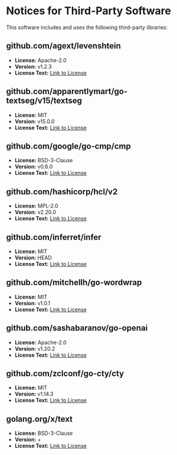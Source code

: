# Notices for Third-Party Software

This software includes and uses the following third-party libraries:

## github.com/agext/levenshtein

- **License:** Apache-2.0
- **Version:** v1.2.3
- **License Text:** [Link to License](./licenses/agext_levenshtein_v1.2.3_LICENSE)

## github.com/apparentlymart/go-textseg/v15/textseg

- **License:** MIT
- **Version:** v15.0.0
- **License Text:** [Link to License](./licenses/apparentlymart_go-textseg_v15.0.0_LICENSE)

## github.com/google/go-cmp/cmp

- **License:** BSD-3-Clause
- **Version:** v0.6.0
- **License Text:** [Link to License](./licenses/google_go-cmp_v0.6.0_LICENSE)

## github.com/hashicorp/hcl/v2

- **License:** MPL-2.0
- **Version:** v2.20.0
- **License Text:** [Link to License](./licenses/hashicorp_hcl_v2.20.0_LICENSE)

## github.com/inferret/infer

- **License:** MIT
- **Version:** HEAD
- **License Text:** [Link to License](./licenses/inferret_infer_HEAD_LICENSE)

## github.com/mitchellh/go-wordwrap

- **License:** MIT
- **Version:** v1.0.1
- **License Text:** [Link to License](./licenses/mitchellh_go-wordwrap_v1.0.1_LICENSE)

## github.com/sashabaranov/go-openai

- **License:** Apache-2.0
- **Version:** v1.20.2
- **License Text:** [Link to License](./licenses/sashabaranov_go-openai_v1.20.2_LICENSE)

## github.com/zclconf/go-cty/cty

- **License:** MIT
- **Version:** v1.14.3
- **License Text:** [Link to License](./licenses/zclconf_go-cty_v1.14.3_LICENSE)

## golang.org/x/text

- **License:** BSD-3-Clause
- **Version:** +
- **License Text:** [Link to License](./licenses/golang__+_LICENSE)

